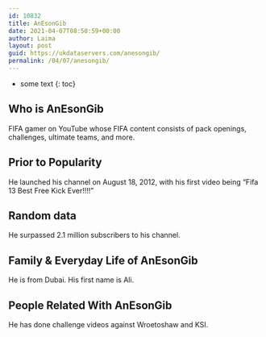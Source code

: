 ```yaml
---
id: 10832
title: AnEsonGib
date: 2021-04-07T08:50:59+00:00
author: Laima
layout: post
guid: https://ukdataservers.com/anesongib/
permalink: /04/07/anesongib/
---
```


* some text
{: toc}


## Who is AnEsonGib
                  
                  
                  
FIFA gamer on YouTube whose FIFA content consists of pack openings, challenges, ultimate teams, and more.
                  
              
            
              
            
                
                
                
## Prior to Popularity
                  
                  
                  
He launched his channel on August 18, 2012, with his first video being &#8220;Fifa 13 Best Free Kick Ever!!!!&#8221;
                  
              
            
              
            
                
                
                
## Random data
                  
                  
                  
He surpassed 2.1 million subscribers to his channel.
                  
              
            
              
            
                
                
                
## Family & Everyday Life of AnEsonGib
                  
                  
                  
He is from Dubai. His first name is Ali.
                  
              
            
              
            
                
                
                
## People Related With AnEsonGib
                  
                  
                  
He has done challenge videos against Wroetoshaw and KSI.
                  
              
            
              
            
                
              
            
              
              
            
            
              
            
          
          
          